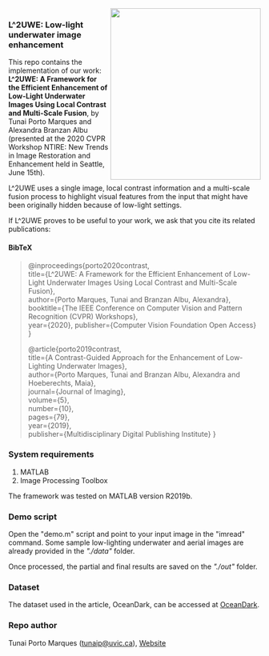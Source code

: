 <img height="343px" width="300px" align="right" src="https://i.imgur.com/fFuKV6O.png">  

### L^2UWE: Low-light underwater image enhancement

This repo contains the implementation of our work: **L^2UWE: A Framework for the Efficient Enhancement of Low-Light Underwater Images Using Local Contrast and Multi-Scale Fusion**, by Tunai Porto Marques and Alexandra Branzan Albu (presented at the 2020 CVPR Workshop NTIRE: New Trends in Image Restoration and Enhancement held in Seattle, June 15th).

L^2UWE uses a single image, local contrast information and a multi-scale fusion process to highlight visual features from the input that might have been originally hidden because of low-light settings.

If L^2UWE proves to be useful to your work, we ask that you cite its related publications:



#### BibTeX

>    @inproceedings{porto2020contrast,    
>      title={L^2UWE: A Framework for the Efficient Enhancement of Low-Light Underwater Images Using Local Contrast and Multi-Scale Fusion},    
>      author={Porto Marques, Tunai and Branzan Albu, Alexandra},    
>      booktitle={The IEEE Conference on Computer Vision and Pattern Recognition (CVPR) Workshops},    
>      year={2020},
>      publisher={Computer Vision Foundation Open Access} }
>
>    @article{porto2019contrast,    
>      title={A Contrast-Guided Approach for the Enhancement of Low-Lighting Underwater Images},    
>      author={Porto Marques, Tunai and Branzan Albu, Alexandra and Hoeberechts, Maia},    
>      journal={Journal of Imaging},      
>      volume={5},  
>      number={10},  
>      pages={79},  
>      year={2019},  
>      publisher={Multidisciplinary Digital Publishing Institute} }

### System requirements

1. MATLAB 
2. Image Processing Toolbox 

The framework was tested on MATLAB version R2019b.

### Demo script

Open the "demo.m" script and point to your input image in the "imread" command. Some sample low-lighting underwater and aerial images are already provided in the *"./data"* folder. 

Once processed, the partial and final results are saved on the *"./out"* folder.

### Dataset

The dataset used in the article, OceanDark, can be accessed at [OceanDark](https://sites.google.com/view/oceandark/home).

### Repo author

Tunai Porto Marques (tunaip@uvic.ca), [Website](www.tunaimarques.com) 



